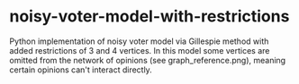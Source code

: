 # noisy-voter-model-with-restrictions

Python implementation of noisy voter model via Gillespie method with added restrictions of 3 and 4 vertices. In this model some vertices are omitted from the network of opinions (see graph_reference.png), meaning certain opinions can't interact directly.
